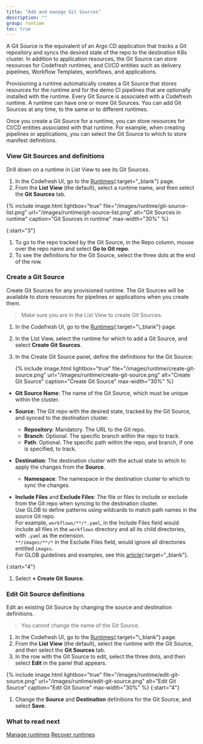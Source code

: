 ```yaml
---
title: "Add and manage Git Sources"
description: ""
group: runtime
toc: true
---
```



A Git Source is the equivalent of an Argo CD application that tracks a Git repository and syncs the desired state of the repo to the destination K8s cluster. In addition to application resources, the Git Source can store resources for Codefresh runtimes, and CI/CD entities such as delivery pipelines, Workflow Templates, workflows, and applications.  
  
Provisioning a runtime automatically creates a Git Source that stores resources for the runtime and for the demo CI pipelines that are optionally installed with the runtime. Every Git Source is associated with a Codefresh runtime. A runtime can have one or more Git Sources. You can add Git Sources at any time, to the same or to different runtimes.  

Once you create a Git Source for a runtime, you can store resources for CI/CD entities associated with that runtime. For example, when creating pipelines or applications, you can select the Git Source to which to store manifest definitions.


### View Git Sources and definitions
Drill down on a runtime in List View to see its Git Sources. 

1. In the Codefresh UI, go to the [Runtimes](https://g.codefresh.io/2.0/account-settings/runtimes){:target="\_blank"} page.
1. From the **List View** (the default), select a runtime name, and then select the **Git Sources** tab.  

  {% include 
	image.html 
	lightbox="true" 
	file="/images/runtime/git-source-list.png" 
	url="/images/runtime/git-source-list.png" 
	alt="Git Sources in runtime" 
	caption="Git Sources in runtime"
    max-width="30%" 
%}

{:start="3"}
1. To go to the repo tracked by the Git Source, in the Repo column, mouse over the repo name and select **Go to Git repo**.
1. To see the definitions for the Git Source, select the three dots at the end of the row.

### Create a Git Source
Create Git Sources for any provisioned runtime.  The Git Sources will be available to store resources for pipelines or applications when you create them. 

>Make sure you are in the List View to create Git Sources. 

1. In the Codefresh UI, go to the [Runtimes](https://g.codefresh.io/2.0/account-settings/runtimes**){:target="\_blank"} page.
1. In the List View, select the runtime for which to add a Git Source, and select **Create Git Sources**.
1. In the Create Git Source panel, define the definitions for the Git Source: 

     {% include 
	image.html 
	lightbox="true" 
	file="/images/runtime/create-git-source.png" 
	url="/images/runtime/create-git-source.png" 
	alt="Create Git Source" 
	caption="Create Git Source"
    max-width="30%" 
%}

  * **Git Source Name**: The name of the Git Source, which must be unique within the cluster.
  * **Source**: The Git repo with the desired state, tracked by the Git Source, and synced to the destination cluster.  
    * **Repository**: Mandatory. The URL to the Git repo.  
    * **Branch**: Optional. The specific branch within the repo to track.  
    * **Path**: Optional. The specific path within the repo, and branch, if one is specified, to track.  
  * **Destination**: The destination cluster with the actual state to which to apply the changes from the **Source**.  
    * **Namespace**: The namespace in the destination cluster to which to sync the changes.  

  * **Include Files** and **Exclude Files**: The file or files to include or exclude from the Git repo when syncing to the destination cluster.  
    Use GLOB to define patterns using wildcards to match path names in the source Git repo.  
	For example, `workflows/**/*.yaml`, in the Include Files field would include all files in the `workflows` directory and all its child directories, with `.yaml` as the extension.  
    `**/images/**/*` in the Exclude Files field, would ignore all directories entitled `images`.  
	For GLOB guidelines and examples, see this [article](https://deepsource.io/blog/glob-file-patterns/){:target="\_blank"}.

{:start="4"}
1. Select **+ Create Git Source**.

### Edit Git Source definitions
Edit an existing Git Source by changing the source and destination definitions.  
> You cannot change the name of the Git Source.

1. In the Codefresh UI, go to the [Runtimes](https://g.codefresh.io/2.0/account-settings/runtimes**){:target="\_blank"} page.
1. From the **List View** (the default), select the runtime with the Git Source, and then select the **Git Sources** tab.  
1. In the row with the Git Source to edit, select the three dots, and then select **Edit** in the panel that appears.

{% include 
	image.html 
	lightbox="true" 
	file="/images/runtime/edit-git-source.png" 
	url="/images/runtime/edit-git-source.png" 
	alt="Edit Git Source" 
	caption="Edit Git Source"
    max-width="30%" 
%}
{:start="4"}
1. Change the **Source** and **Destination** definitions for the Git Source, and select **Save**. 

### What to read next
[Manage runtimes]({{site.baseurl}}/docs/runtime/monitor-manage-runtimes/)
[Recover runtimes]({{site.baseurl}}/docs/runtime/runtime-recovery/)

